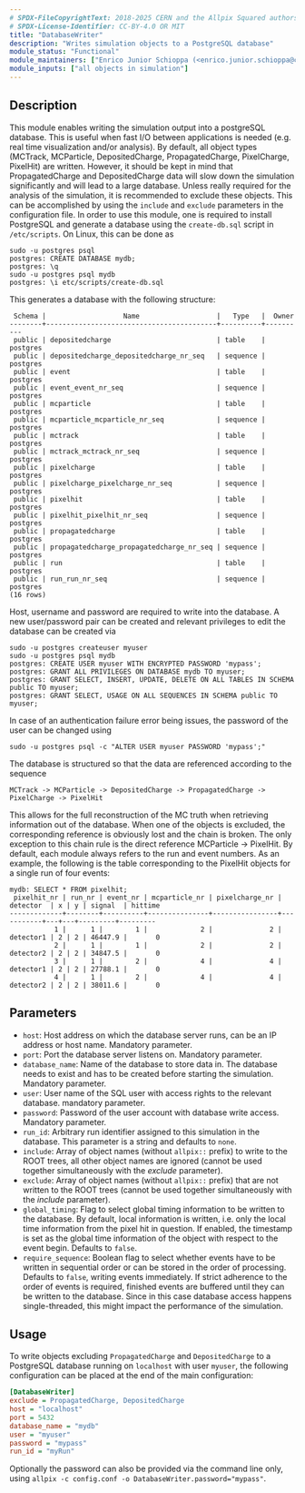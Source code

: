 ```yaml
---
# SPDX-FileCopyrightText: 2018-2025 CERN and the Allpix Squared authors
# SPDX-License-Identifier: CC-BY-4.0 OR MIT
title: "DatabaseWriter"
description: "Writes simulation objects to a PostgreSQL database"
module_status: "Functional"
module_maintainers: ["Enrico Junior Schioppa (<enrico.junior.schioppa@cern.ch>)", "Simon Spannagel (<simon.spannagel@cern.ch>)"]
module_inputs: ["all objects in simulation"]
---
```


## Description

This module enables writing the simulation output into a postgreSQL database.
This is useful when fast I/O between applications is needed (e.g. real time visualization and/or analysis).
By default, all object types (MCTrack, MCParticle, DepositedCharge, PropagatedCharge, PixelCharge, PixelHit) are written.
However, it should be kept in mind that PropagatedCharge and DepositedCharge data will slow down the simulation significantly and will lead to a large database.
Unless really required for the analysis of the simulation, it is recommended to exclude these objects.
This can be accomplished by using the `include` and `exclude` parameters in the configuration file.
In order to use this module, one is required to install PostgreSQL and generate a database using the `create-db.sql` script in `/etc/scripts`. On Linux, this can be done as

```shell
sudo -u postgres psql
postgres: CREATE DATABASE mydb;
postgres: \q
sudo -u postgres psql mydb
postgres: \i etc/scripts/create-db.sql
```

This generates a database with the following structure:

```shell
 Schema |                   Name                   |   Type   |  Owner
--------+------------------------------------------+----------+----------
 public | depositedcharge                          | table    | postgres
 public | depositedcharge_depositedcharge_nr_seq   | sequence | postgres
 public | event                                    | table    | postgres
 public | event_event_nr_seq                       | sequence | postgres
 public | mcparticle                               | table    | postgres
 public | mcparticle_mcparticle_nr_seq             | sequence | postgres
 public | mctrack                                  | table    | postgres
 public | mctrack_mctrack_nr_seq                   | sequence | postgres
 public | pixelcharge                              | table    | postgres
 public | pixelcharge_pixelcharge_nr_seq           | sequence | postgres
 public | pixelhit                                 | table    | postgres
 public | pixelhit_pixelhit_nr_seq                 | sequence | postgres
 public | propagatedcharge                         | table    | postgres
 public | propagatedcharge_propagatedcharge_nr_seq | sequence | postgres
 public | run                                      | table    | postgres
 public | run_run_nr_seq                           | sequence | postgres
(16 rows)
```

Host, username and password are required to write into the database.
A new user/password pair can be created and relevant privileges to edit the database can be created via

```shell
sudo -u postgres createuser myuser
sudo -u postgres psql mydb
postgres: CREATE USER myuser WITH ENCRYPTED PASSWORD 'mypass';
postgres: GRANT ALL PRIVILEGES ON DATABASE mydb TO myuser;
postgres: GRANT SELECT, INSERT, UPDATE, DELETE ON ALL TABLES IN SCHEMA public TO myuser;
postgres: GRANT SELECT, USAGE ON ALL SEQUENCES IN SCHEMA public TO myuser;
```

In case of an authentication failure error being issues, the password of the user can be changed using

```shell
sudo -u postgres psql -c "ALTER USER myuser PASSWORD 'mypass';"
```

The database is structured so that the data are referenced according to the sequence

```shell
MCTrack -> MCParticle -> DepositedCharge -> PropagatedCharge -> PixelCharge -> PixelHit
```

This allows for the full reconstruction of the MC truth when retrieving information out of the database. When one of the objects is excluded, the corresponding reference is obviously lost and the chain is broken. The only exception to this chain rule is the direct reference MCParticle -> PixelHit. By default, each module always refers to the run and event numbers. As an example, the following is the table corresponding to the PixelHit objects for a single run of four events:

```shell
mydb: SELECT * FROM pixelhit;
 pixelhit_nr | run_nr | event_nr | mcparticle_nr | pixelcharge_nr | detector  | x | y | signal  | hittime
-------------+--------+----------+---------------+----------------+-----------+---+---+---------+---------
           1 |      1 |        1 |             2 |              2 | detector1 | 2 | 2 | 46447.9 |       0
           2 |      1 |        1 |             2 |              2 | detector2 | 2 | 2 | 34847.5 |       0
           3 |      1 |        2 |             4 |              4 | detector1 | 2 | 2 | 27788.1 |       0
           4 |      1 |        2 |             4 |              4 | detector2 | 2 | 2 | 38011.6 |       0
```

## Parameters

* `host`: Host address on which the database server runs, can be an IP address or host name. Mandatory parameter.
* `port`: Port the database server listens on. Mandatory parameter.
* `database_name`: Name of the database to store data in. The database needs to exist and has to be created before starting the simulation. Mandatory parameter.
* `user`: User name of the SQL user with access rights to the relevant database. mandatory parameter.
* `password`: Password of the user account with database write access. Mandatory parameter.
* `run_id`: Arbitrary run identifier assigned to this simulation in the database. This parameter is a string and defaults to `none`.
* `include`: Array of object names (without `allpix::` prefix) to write to the ROOT trees, all other object names are ignored (cannot be used together simultaneously with the *exclude* parameter).
* `exclude`: Array of object names (without `allpix::` prefix) that are not written to the ROOT trees (cannot be used together simultaneously with the *include* parameter).
* `global_timing`: Flag to select global timing information to be written to the database. By default, local information is written, i.e. only the local time information from the pixel hit in question. If enabled, the timestamp is set as the global time information of the object with respect to the event begin. Defaults to `false`.
* `require_sequence`: Boolean flag to select whether events have to be written in sequential order or can be stored in the order of processing. Defaults to `false`, writing events immediately. If strict adherence to the order of events is required, finished events are buffered until they can be written to the database. Since in this case database access happens single-threaded, this might impact the performance of the simulation.

## Usage

To write objects excluding `PropagatedCharge` and `DepositedCharge` to a PostgreSQL database running on `localhost` with user `myuser`, the following configuration can be placed at the end of the main configuration:

```ini
[DatabaseWriter]
exclude = PropagatedCharge, DepositedCharge
host = "localhost"
port = 5432
database_name = "mydb"
user = "myuser"
password = "mypass"
run_id = "myRun"
```

Optionally the password can also be provided via the command line only, using `allpix -c config.conf -o DatabaseWriter.password="mypass"`.
